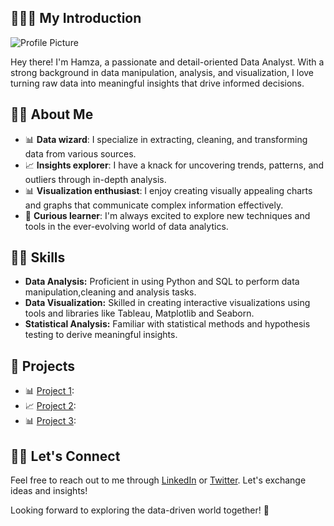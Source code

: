 ## 🙋🏻‍♂️ My Introduction 

![Profile Picture](https://media.licdn.com/dms/image/D4E16AQF8Idcz8FBNdw/profile-displaybackgroundimage-shrink_350_1400/0/1675851602657?e=1697068800&v=beta&t=iVATQtokEIkBiauYVFttrUq-MwdDse841G8ZPKsQCBY)

Hey there! I'm Hamza, a passionate and detail-oriented Data Analyst. With a strong background in data manipulation, analysis, and visualization, I love turning raw data into meaningful insights that drive informed decisions.

## 👋🏻 About Me 

- 📊 **Data wizard**: I specialize in extracting, cleaning, and transforming data from various sources.
- 📈 **Insights explorer**: I have a knack for uncovering trends, patterns, and outliers through in-depth analysis.
- 📊 **Visualization enthusiast**: I enjoy creating visually appealing charts and graphs that communicate complex information effectively.
- 🧠 **Curious learner**: I'm always excited to explore new techniques and tools in the ever-evolving world of data analytics.

## 💪🏻 Skills 

- **Data Analysis:** Proficient in using Python and SQL to perform data manipulation,cleaning and analysis tasks.
- **Data Visualization:** Skilled in creating interactive visualizations using tools and libraries like Tableau, Matplotlib and Seaborn.
- **Statistical Analysis:** Familiar with statistical methods and hypothesis testing to derive meaningful insights.

## 📂 Projects

- 📊 [Project 1](link_to_project_1): 
- 📈 [Project 2](link_to_project_2): 
- 📊 [Project 3](link_to_project_3):

## 🤝🏻 Let's Connect
Feel free to reach out to me through [LinkedIn](https://www.linkedin.com/in/hamzaafzalv/) or [Twitter](https://twitter.com/hamzaav1). 
Let's exchange ideas and insights!

Looking forward to exploring the data-driven world together! 🚀
